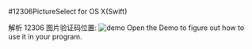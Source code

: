 #12306PictureSelect for OS X(Swift)

解析 12306 图片验证码位置:
![demo](http://7xpbra.com1.z0.glb.clouddn.com/SelectImageDemo.jpg)
Open the Demo to figure out how to use it in your program.